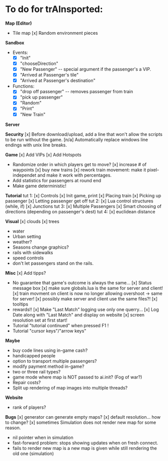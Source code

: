 
To do for trAInsported:
=========================

**Map (Editor)**
- Tile map
[x] Random environment pieces

**Sandbox**
- Events:
	-[x] "Init"
	-[x] "chooseDirection"
	-[x] "New Passenger"	-- special argument if the passenger's a VIP.
	-[x] "Arrived at Passenger's tile"
	-[x] "Arrived at Passenger's destination"
- Functions:
	-[x] "drop off passenger"		-- removes passenger from train
	-[x] "pick up passenger"
	-[x] "Random"
	-[x] "Print"
	-[x] "New Train"

**Server**

**Security**
[x] Before download/upload, add a line that won't allow the scripts to be run without the game.
[n/a] Automatically replace windows line endings with unix line breaks.

**Game**
[x]	Add VIPs
[x]	Add Hotspots
- Randomize order in which players get to move?
[x] increase # of waypoints
[x] buy new trains
[x] rework train movement: make it pixel-independet and make it work with percentages.
- Add statistics for passengers at round end
- Make game deterministic!

**Tutorial**
tut 1: 
[x] Controls
[x] Init game, print
[x] Placing train
[x] Picking up passenger
[x] Letting passenger get off
tut 2:
[x] Lua control structures (while, if)
[x] Junctions
tut 3:
[x] Multiple Passengers
[x] Smart choosing of directions (depending on passenger's dest)
tut 4:
[x] euclidean distance

**Visual**
[x]	clouds
[x] trees
- water
- Urban setting
- weather?
- Seasons change graphics?
- rails with sidewalks
- speed controls
- don't let passengers stand on the rails.

**Misc**
[x] Add tipps?
- No guarantee that game's outcome is always the same...
[x] Status message box
[x] make sure globals.lua is the same for server and client!
[x] train movment on client is now no longer allowing overshoot -> same for server!
[x] possibly make server and client use the same files?!
[x] tooltips
- rewards!!
[x] Make "Last Match" logging use only one querry...
[x] Log Date along with "Last Match" and display on website
[x] screen resolution set at first start!
- Tutorial "tutorial continued" when pressed F1 !
- Tutorial "cursor keys"/"arrow keys"


**Maybe**
- buy code lines using in-game cash?
- handicapped people
- option to transport multiple passengers?
- modify payment method in-game?
- two or three rail types?
- game mode where map is NOT passed to ai.init? (Fog of war?)
- Repair costs?
- Split up rendering of map images into multiple threads?

**Website**
- rank of players?

**Bugs**
[x] generator can generate empty maps?
[x] default resolution... how to change?
[x] sometimes Simulation does not render new map for some reason.
- nil pointer when in simulation
- fast-forward problem: stops showing updates when on fresh connect.
- fails to render new map is a new map is given while still rendering the old one (simulation)
